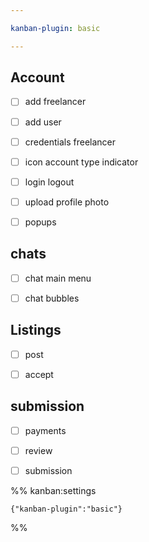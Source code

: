 ```yaml
---

kanban-plugin: basic

---
```


## Account

- [ ] add freelancer
- [ ] add user
- [ ] credentials freelancer
- [ ] icon account type indicator
- [ ] login logout
- [ ] upload profile photo
- [ ] popups


## chats

- [ ] chat main menu
- [ ] chat bubbles


## Listings

- [ ] post
- [ ] accept


## submission

- [ ] payments
- [ ] review
- [ ] submission




%% kanban:settings
```
{"kanban-plugin":"basic"}
```
%%